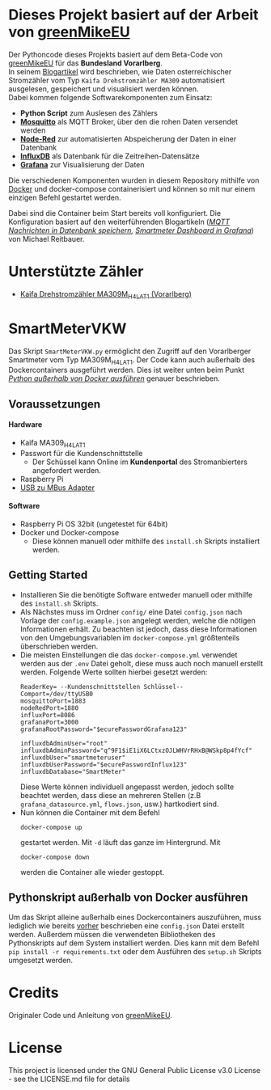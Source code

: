 # Dieses Projekt basiert auf der Arbeit von [greenMikeEU](https://github.com/greenMikeEU)
Der Pythoncode dieses Projekts basiert auf dem Beta-Code von [greenMikeEU](https://github.com/greenMikeEU) für das **Bundesland Vorarlberg**.<br>
In seinem [Blogartikel](https://www.michaelreitbauer.at/kaifa-ma309-auslesen-smart-meter-evn/) wird beschrieben, wie Daten osterreichischer Stromzähler vom Typ `Kaifa Drehstromzähler MA309` automatisiert ausgelesen, gespeichert und visualisiert werden können.<br>
Dabei kommen folgende Softwarekomponenten zum Einsatz:
- **Python Script** zum Auslesen des Zählers
- [**Mosquitto**](https://mosquitto.org/) als MQTT Broker, über den die rohen Daten versendet werden
- [**Node-Red**](https://nodered.org/) zur automatisierten Abspeicherung der Daten in einer Datenbank
- [**InfluxDB**](https://www.influxdata.com) als Datenbank für die Zeitreihen-Datensätze
- [**Grafana**](https://grafana.com/) zur Visualisierung der Daten

Die verschiedenen Komponenten wurden in diesem Repository mithilfe von [Docker](https://www.docker.com/) und docker-compose containerisiert und können so mit nur einem einzigen Befehl gestartet werden.  

Dabei sind die Container beim Start bereits voll konfiguriert. Die Konfiguration basiert auf den weiterführenden Blogartikeln (*[MQTT Nachrichten in Datenbank speichern](https://www.michaelreitbauer.at/mqtt-nachrichten-in-datenbank-speichern/), [Smartmeter Dashboard in Grafana](https://www.michaelreitbauer.at/smart-meter-dashboard-in-grafana-influxdb/)*) von Michael Reitbauer.

# Unterstützte Zähler

-   [Kaifa Drehstromzähler MA309M<sub>H4LAT1</sub> (Vorarlberg)](#HSmartMeterVKW)


# <a id="HSmartMeterVKW"></a>SmartMeterVKW
Das Skript `SmartMeterVKW.py` ermöglicht den Zugriff auf den Vorarlberger Smartmeter vom Typ MA309M<sub>H4LAT1</sub>. Der Code kann auch außerhalb des Dockercontainers ausgeführt werden. Dies ist weiter unten beim Punkt [*Python außerhalb von Docker ausführen*](#RunPythonStandalone) genauer beschrieben.


## Voraussetzungen
#### Hardware
-   Kaifa MA309<sub>H4LAT1</sub>
-   Passwort für die Kundenschnittstelle
    -   Der Schüssel kann Online im **Kundenportal** des Stromanbierters angefordert werden.
-   Raspberry Pi
-   [USB zu MBus Adapter](https://www.ebay.at/itm/144514262822)
#### Software

- Raspberry Pi OS 32bit (ungetestet für 64bit)
- Docker und Docker-compose
    - Diese können manuell oder mithilfe des `install.sh` Skripts installiert werden.
## Getting Started

- Installieren Sie die benötigte Software entweder manuell oder mithilfe des `install.sh` Skripts.  
- <a id="configjsonAnlegen"></a>Als Nächstes muss im Ordner `config/` eine Datei `config.json` nach Vorlage der `config.example.json` angelegt werden, welche die nötigen Informationen erhält. Zu beachten ist jedoch, dass diese Informationen von den Umgebungsvariablen im `docker-compose.yml` größtenteils überschrieben werden. 
- Die meisten Einstellungen die das `docker-compose.yml` verwendet werden aus der `.env` Datei geholt, diese muss auch noch manuell erstellt werden. Folgende Werte sollten hierbei gesetzt werden:  
    ``` 
    ReaderKey= --Kundenschnittstellen Schlüssel--
    Comport=/dev/ttyUSB0
    mosquittoPort=1883
    nodeRedPort=1880
    influxPort=8086
    grafanaPort=3000
    grafanaRootPassword="$ecurePasswordGrafana123"

    influxdbAdminUser="root"
    influxdbAdminPassword="q^9F1$iE1iX6LCtxzOJLWHVrRHxB@WSkp8p4fYcf"
    influxdbUser="smartmeteruser"
    influxdbUserPassword="$ecurePasswordInflux123"
    influxdbDatabase="SmartMeter"
    ```
    Diese Werte können individuell angepasst werden, jedoch sollte beachtet werden, dass diese an mehreren Stellen (z.B `grafana_datasource.yml`, `flows.json`, usw.) hartkodiert sind.
- Nun können die Container mit dem Befehl 
  ```
  docker-compose up
  ``` 
  gestartet werden. Mit `-d` läuft das ganze im Hintergrund. Mit 
  ```
  docker-compose down
  ```
  werden die Container alle wieder gestoppt.  
## <a id="RunPythonStandalone"></a>Pythonskript außerhalb von Docker ausführen

Um das Skript alleine außerhalb eines Dockercontainers auszuführen, muss lediglich wie bereits [vorher](#configjsonAnlegen) beschrieben eine `config.json` Datei erstellt werden. Außerdem müssen die verwendeten Bibliotheken des Pythonskripts auf dem System installiert werden. Dies kann mit dem Befehl `pip install -r requirements.txt` oder dem Ausführen des `setup.sh` Skripts umgesetzt werden.

# Credits
Originaler Code und Anleitung von [greenMikeEU](https://github.com/greenMikeEU/SmartMeterEVNKaifaMA309).

# License

This project is licensed under the GNU General Public License v3.0 License - see the LICENSE.md file for details
